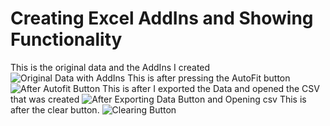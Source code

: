 # Creating Excel AddIns and Showing Functionality
This is the original data and the AddIns I created
![Original Data with AddIns ](https://github.com/user-attachments/assets/a5a321b6-d326-4a1f-9a30-63a596bcf4a4)
This is after pressing the AutoFit button
![After Autofit Button](https://github.com/user-attachments/assets/87a926aa-d8fd-42b5-811a-8d385bdd31b8)
This is after I exported the Data and opened the CSV that was created
![After Exporting Data Button and Opening csv](https://github.com/user-attachments/assets/103f0453-9161-48b2-a321-2086f8d9fd2f)
This is after the clear button.
![Clearing Button](https://github.com/user-attachments/assets/0162e30a-d280-4e0c-a723-d68867e50f38)
